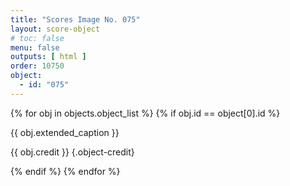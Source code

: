 ```yaml
---
title: "Scores Image No. 075"
layout: score-object
# toc: false
menu: false
outputs: [ html ]
order: 10750
object:
  - id: "075"
---
```


{% for obj in objects.object_list %}
{% if obj.id == object[0].id %}

{{ obj.extended_caption }}

{{ obj.credit }} {.object-credit}

{% endif %}
{% endfor %}
